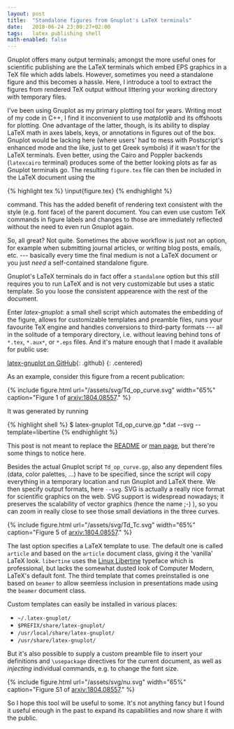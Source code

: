 ```yaml
---
layout: post
title:  "Standalone figures from Gnuplot's LaTeX terminals"
date:   2018-06-24 23:00:27+02:00
tags:   latex publishing shell
math-enabled: false
---
```


Gnuplot offers many output terminals; amongst the more useful ones for
scientific publishing are the LaTeX terminals which embed EPS graphics
in a TeX file which adds labels. However, sometimes you need a standalone
figure and this becomes a hassle. Here, I introduce a tool to extract the
figures from rendered TeX output without littering your working directory with
temporary files.

I've been using Gnuplot as my primary plotting tool for years. Writing most of
my code in C++, I find it inconvenient to use *matplotlib* and its offshoots for
plotting. One advantage of the latter, though, is its ability to display LaTeX math in
axes labels, keys, or annotations in figures out of the box. Gnuplot would be
lacking here (where users' had to mess with Postscript's enhanced mode and the
like, just to get Greek symbols) if it wasn't for the LaTeX terminals. Even
better, using the Cairo and Poppler backends (`latexcairo` terminal) produces
some of the better looking plots as far as Gnuplot terminals go. The resulting
`figure.tex` file can then be included in the LaTeX document using the

{% highlight tex %}
\input{figure.tex}
{% endhighlight %}

command. This has the added benefit of rendering text consistent with the style
(e.g. font face) of the parent document. You can even use custom TeX commands in
figure labels and changes to those are immediately reflected without the need to
even run Gnuplot again.

So, all great? Not quite. Sometimes the above workflow is just not an option,
for example when submitting journal articles, or writing blog posts, emails,
etc. --- basically every time the final medium is not a LaTeX document or you
just *need* a self-contained standalone figure.

Gnuplot's LaTeX terminals do in fact offer a `standalone` option but this still
requires you to run LaTeX and is not very customizable but uses a static
template. So you loose the consistent appearence with the rest of the document.

Enter *latex-gnuplot*: a small shell script which automates the embedding of the
figure, allows for customizable templates and preamble files, runs your
favourite TeX engine and handles conversions to third-party formats --- all in
the solitude of a temporary directory, i.e. without leaving behind tons of
`*.tex`, `*.aux*`, or `*.eps` files. And it's mature enough that I made it
available for public use:

[latex-gnuplot on GitHub][1]{: .github}
{: .centered}

As an example, consider this figure from a recent publication:

{% include figure.html url="/assets/svg/Td_op_curve.svg"
   width="65%"
   caption="Figure 1 of [arxiv:1804.08557](/publications/1804.08557/)." %}

It was generated by running

{% highlight shell %}
$ latex-gnuplot Td_op_curve.gp *.dat --svg --template=libertine
{% endhighlight %}

This post is not meant to replace the [README][2] or [man page][3], but there're
some things to notice here.

Besides the actual Gnuplot script `Td_op_curve.gp`, also any dependent files
(data, color palettes, ...) have to be specified, since the script will copy
everything in a temporary location and run Gnuplot and LaTeX there. We then
specify output formats, here `--svg`. SVG is actually a really nice format for
scientific graphics on the web. SVG support is widespread nowadays; it preserves
the scalability of vector graphics (hence the name ;-) ), so you can zoom in
really close to see those small deviations in the three curves.

{% include figure.html url="/assets/svg/Td_Tc.svg"
   width="65%"
   caption="Figure 5 of [arxiv:1804.08557](/publications/1804.08557/)." %}

The last option specifies a LaTeX template to use. The default one is called
`article` and based on the `article` document class, giving it the 'vanilla' LaTeX
look. `libertine` uses the [Linux Libertine][4] typeface which is
professional, but lacks the somewhat dusted look of Computer Modern, LaTeX's
default font. The third template that comes preinstalled is one based on
`beamer` to allow seemless inclusion in presentations made using the `beamer`
document class.

Custom templates can easily be installed in various places:
* `~/.latex-gnuplot/`
* `$PREFIX/share/latex-gnuplot/`
* `/usr/local/share/latex-gnuplot/`
* `/usr/share/latex-gnuplot/`

But it's also possible to supply a custom preamble file to insert your
definitions and `\usepackage` directives for the current document, as well as
*injecting* individual commands, e.g. to change the font size.

{% include figure.html url="/assets/svg/nu.svg"
   width="65%"
   caption="Figure S1 of [arxiv:1804.08557](/publications/1804.08557/)." %}

So I hope this tool will be useful to some. It's not anything fancy but I found
it useful enough in the past to expand its capabilities and now share it with
the public.

[1]: https://github.com/jgreitemann/latex-gnuplot
[2]: https://github.com/jgreitemann/latex-gnuplot/blob/master/README.md
[3]: https://github.com/jgreitemann/latex-gnuplot/blob/master/doc/man-page.md
[4]: https://en.wikipedia.org/wiki/Linux_Libertine
